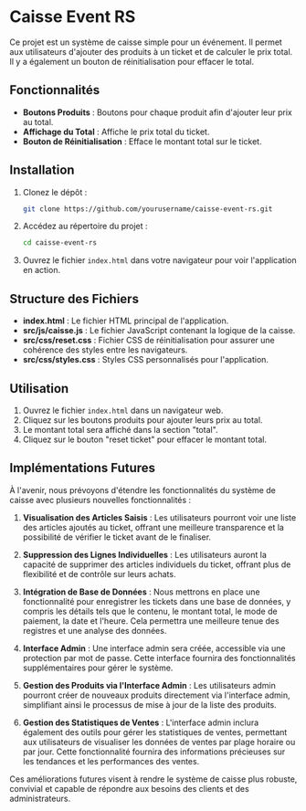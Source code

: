 # Caisse Event RS

Ce projet est un système de caisse simple pour un événement. Il permet aux utilisateurs d'ajouter des produits à un ticket et de calculer le prix total. Il y a également un bouton de réinitialisation pour effacer le total.

## Fonctionnalités

- **Boutons Produits** : Boutons pour chaque produit afin d'ajouter leur prix au total.
- **Affichage du Total** : Affiche le prix total du ticket.
- **Bouton de Réinitialisation** : Efface le montant total sur le ticket.

## Installation

1. Clonez le dépôt :
    ```bash
    git clone https://github.com/yourusername/caisse-event-rs.git
    ```

2. Accédez au répertoire du projet :
    ```bash
    cd caisse-event-rs
    ```

3. Ouvrez le fichier `index.html` dans votre navigateur pour voir l'application en action.

## Structure des Fichiers

- **index.html** : Le fichier HTML principal de l'application.
- **src/js/caisse.js** : Le fichier JavaScript contenant la logique de la caisse.
- **src/css/reset.css** : Fichier CSS de réinitialisation pour assurer une cohérence des styles entre les navigateurs.
- **src/css/styles.css** : Styles CSS personnalisés pour l'application.

## Utilisation

1. Ouvrez le fichier `index.html` dans un navigateur web.
2. Cliquez sur les boutons produits pour ajouter leurs prix au total.
3. Le montant total sera affiché dans la section "total".
4. Cliquez sur le bouton "reset ticket" pour effacer le montant total.

## Implémentations Futures

À l'avenir, nous prévoyons d'étendre les fonctionnalités du système de caisse avec plusieurs nouvelles fonctionnalités :

1. **Visualisation des Articles Saisis** : Les utilisateurs pourront voir une liste des articles ajoutés au ticket, offrant une meilleure transparence et la possibilité de vérifier le ticket avant de le finaliser.

2. **Suppression des Lignes Individuelles** : Les utilisateurs auront la capacité de supprimer des articles individuels du ticket, offrant plus de flexibilité et de contrôle sur leurs achats.

3. **Intégration de Base de Données** : Nous mettrons en place une fonctionnalité pour enregistrer les tickets dans une base de données, y compris les détails tels que le contenu, le montant total, le mode de paiement, la date et l'heure. Cela permettra une meilleure tenue des registres et une analyse des données.

4. **Interface Admin** : Une interface admin sera créée, accessible via une protection par mot de passe. Cette interface fournira des fonctionnalités supplémentaires pour gérer le système.

5. **Gestion des Produits via l'Interface Admin** : Les utilisateurs admin pourront créer de nouveaux produits directement via l'interface admin, simplifiant ainsi le processus de mise à jour de la liste des produits.

6. **Gestion des Statistiques de Ventes** : L'interface admin inclura également des outils pour gérer les statistiques de ventes, permettant aux utilisateurs de visualiser les données de ventes par plage horaire ou par jour. Cette fonctionnalité fournira des informations précieuses sur les tendances et les performances des ventes.

Ces améliorations futures visent à rendre le système de caisse plus robuste, convivial et capable de répondre aux besoins des clients et des administrateurs.


